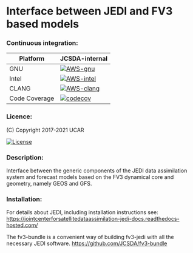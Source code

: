 # Interface between JEDI and FV3 based models 

### Continuous integration:
| Platform      |  JCSDA-internal|
| ------------- | -------------  |
| GNU           | [![AWS-gnu](https://codebuild.us-east-1.amazonaws.com/badges?uuid=eyJlbmNyeXB0ZWREYXRhIjoiTWc5ckc5K0svcnVNNFNFakMvUDA4akFjUzFNZkRwYmZIaTRmMHhFOHNKYkR3NXdycE4yYnc2b0xkVVJ4a3NTSHl2WTA0R09CUTB2dFdZeGlOZ2hUR2dFPSIsIml2UGFyYW1ldGVyU3BlYyI6Im9hSVQxK0I2ZGZCV1IwN3QiLCJtYXRlcmlhbFNldFNlcmlhbCI6MX0%3D&branch=develop)](https://console.aws.amazon.com/codesuite/codebuild/469205354006/projects/fv3-internal-gnu/history) |
| Intel         | [![AWS-intel](https://codebuild.us-east-1.amazonaws.com/badges?uuid=eyJlbmNyeXB0ZWREYXRhIjoiaDBtUlhjeElETU5UMVhnSUEralpxb3Y4REJBQjB1d2xONk9RTU0xS2RRcWROZ3hoR0RFb2N6dDE5eTl5WEpQejI0TmJ5ZFBWaXo0RWMrYS9tSnhNZ29nPSIsIml2UGFyYW1ldGVyU3BlYyI6IklSSndPZHdFZUR3ZFQvUGwiLCJtYXRlcmlhbFNldFNlcmlhbCI6MX0%3D&branch=develop)](https://console.aws.amazon.com/codesuite/codebuild/469205354006/projects/fv3-internal-intel/history) |
| CLANG         | [![AWS-clang](https://codebuild.us-east-1.amazonaws.com/badges?uuid=eyJlbmNyeXB0ZWREYXRhIjoieXZSZ21oQ3lueWtTTExxb3VOMlNNWTRlUG1BbENlVWVQZlY2Y2wvYkt3bGtmVnVQdS9SMEtRWWpaRUNic3ozalRTVnczelZJS3o1TTVkU1ZxMjhQOU04PSIsIml2UGFyYW1ldGVyU3BlYyI6Inowd2VWS0prUUlPUEpaQTIiLCJtYXRlcmlhbFNldFNlcmlhbCI6MX0%3D&branch=develop)](https://console.aws.amazon.com/codesuite/codebuild/469205354006/projects/fv3-internal-clang/history) |  
| Code Coverage | [![codecov](https://codecov.io/gh/JCSDA/fv3-jedi/branch/develop/graph/badge.svg?token=Y2B418LACJ)](https://codecov.io/gh/JCSDA/fv3-jedi) |


### Licence:

(C) Copyright 2017-2021 UCAR

[![License](https://img.shields.io/badge/License-Apache%202.0-blue.svg)](https://opensource.org/licenses/Apache-2.0)

### Description:

Interface between the generic components of the JEDI data assimilation system and forecast models based on the FV3 dynamical core and geometry, namely GEOS and GFS.

### Installation:

For details about JEDI, including installation instructions see: https://jointcenterforsatellitedataassimilation-jedi-docs.readthedocs-hosted.com/

The fv3-bundle is a convenient way of building fv3-jedi with all the necessary JEDI software. https://github.com/JCSDA/fv3-bundle
